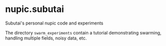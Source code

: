 nupic.subutai
=============

Subutai's personal nupic code and experiments

The directory `swarm_experiments` contain a tutorial demonstrating swarming, handling multiple fields, noisy data, etc.
